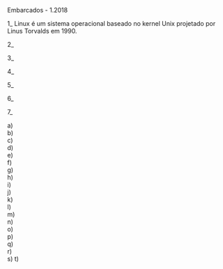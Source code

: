 Embarcados - 1.2018

1_  Linux é um sistema operacional baseado no kernel Unix projetado por Linus Torvalds em 1990.

2_  

3_  

4_  

5_  

6_  

7_  

a)  
b)  
c)  
d)  
e)  
f)  
g)  
h)  
i)  
j)  
k)  
l)  
m)  
n)  
o)  
p)  
q)  
r)  
s)
t)  

